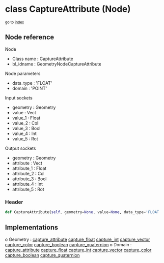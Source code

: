 # class CaptureAttribute (Node)

<sub>go to [index](/docs/index.md)</sub>

## Node reference

Node
 - Class name : CaptureAttribute
 - bl_idname : GeometryNodeCaptureAttribute

Node parameters
 - data_type : 'FLOAT'
 - domain : 'POINT'

Input sockets
 - geometry : Geometry
 - value : Vect
 - value_1 : Float
 - value_2 : Col
 - value_3 : Bool
 - value_4 : Int
 - value_5 : Rot

Output sockets
 - geometry : Geometry
 - attribute : Vect
 - attribute_1 : Float
 - attribute_2 : Col
 - attribute_3 : Bool
 - attribute_4 : Int
 - attribute_5 : Rot

### Header

``` python
def CaptureAttribute(self, geometry=None, value=None, data_type='FLOAT', domain='POINT', node_label=None, node_color=None):
```

## Implementations

o Geometry : [capture_attribute](/docs/GeoNodes_classes/Geometry.md#capture_attribute) [capture_float](/docs/GeoNodes_classes/Geometry.md#capture_float) [capture_int](/docs/GeoNodes_classes/Geometry.md#capture_int) [capture_vector](/docs/GeoNodes_classes/Geometry.md#capture_vector) [capture_color](/docs/GeoNodes_classes/Geometry.md#capture_color) [capture_boolean](/docs/GeoNodes_classes/Geometry.md#capture_boolean) [capture_quaternion](/docs/GeoNodes_classes/Geometry.md#capture_quaternion) 
o Domain : [capture_attribute](/docs/GeoNodes_classes/Domain.md#capture_attribute) [capture_float](/docs/GeoNodes_classes/Domain.md#capture_float) [capture_int](/docs/GeoNodes_classes/Domain.md#capture_int) [capture_vector](/docs/GeoNodes_classes/Domain.md#capture_vector) [capture_color](/docs/GeoNodes_classes/Domain.md#capture_color) [capture_boolean](/docs/GeoNodes_classes/Domain.md#capture_boolean) [capture_quaternion](/docs/GeoNodes_classes/Domain.md#capture_quaternion) 

